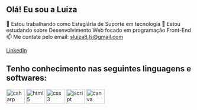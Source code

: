 ## **Olá! Eu sou a Luiza** 

👜 Estou trabalhando como Estagiária de Suporte em tecnologia 
🌱 Estou estudando sobre Desenvolvimento Web focado em programação Front-End
📫 Me contate pelo email: sluiza8.ls@gmail.com
<div>
<a href="https://www.linkedin.com/in/luiza-almeida-da-silva-b06167266?utm_source=share&utm_cam-paing=share_via&utm_content=profile&utm_medium=ios_app" target="_blank">
LinkedIn</a>
</div>

## Tenho conhecimento nas seguintes linguagens e softwares:

<div>
<img aling="center" alt="csharp" height="40" width="50" src="https://cdn.jsdelivr.net/gh/devicons/devicon@latest/icons/csharp/csharp-original.svg" />
<img  aling="center" alt="html5" height="40" width="50" src="https://cdn.jsdelivr.net/gh/devicons/devicon@latest/icons/html5/html5-original.svg" />
 <img  aling="center" alt="css3" height="40" width="50" src="https://cdn.jsdelivr.net/gh/devicons/devicon@latest/icons/css3/css3-original.svg" />
<img  aling="center" alt="jscript" height="40" width="50" src="https://cdn.jsdelivr.net/gh/devicons/devicon@latest/icons/javascript/javascript-plain.svg" />
<img  aling="center" alt="canva" height="40" width="50" src="https://cdn.jsdelivr.net/gh/devicons/devicon@latest/icons/canva/canva-original.svg" />
</div>

##
